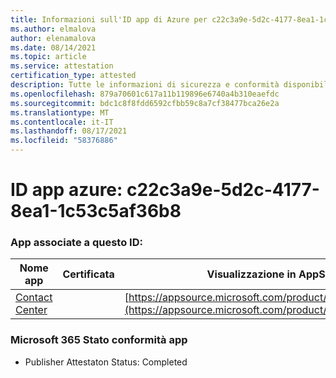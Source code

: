 ```yaml
---
title: Informazioni sull'ID app di Azure per c22c3a9e-5d2c-4177-8ea1-1c53c5af36b8
ms.author: elmalova
author: elenamalova
ms.date: 08/14/2021
ms.topic: article
ms.service: attestation
certification_type: attested
description: Tutte le informazioni di sicurezza e conformità disponibili per c22c3a9e-5d2c-4177-8ea1-1c53c5af36b8.
ms.openlocfilehash: 879a70601c617a11b119896e6740a4b310eaefdc
ms.sourcegitcommit: bdc1c8f8fdd6592cfbb59c8a7cf38477bca26e2a
ms.translationtype: MT
ms.contentlocale: it-IT
ms.lasthandoff: 08/17/2021
ms.locfileid: "58376886"
---
```

# <a name="azure-app-id-c22c3a9e-5d2c-4177-8ea1-1c53c5af36b8"></a>ID app azure: c22c3a9e-5d2c-4177-8ea1-1c53c5af36b8


### <a name="apps-associated-with-this-id"></a>App associate a questo ID:
| **Nome app** | **Certificata** | **Visualizzazione in AppSource** |
|--------------|---------------|-----------------------|
| [Contact Center](https://docs.microsoft.com/microsoft-365-app-certification/forward/WA200001428) |  | [https://appsource.microsoft.com/product/office/WA200001428](https://appsource.microsoft.com/product/office/WA200001428) |

### <a name="microsoft-365-app-compliance-status"></a>Microsoft 365 Stato conformità app
- Publisher Attestaton Status: Completed

